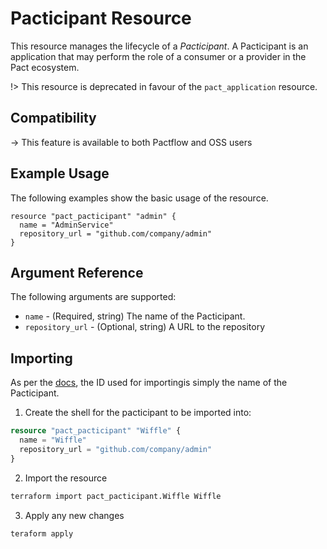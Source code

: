 # Pacticipant Resource

This resource manages the lifecycle of a _Pacticipant_. A Pacticipant is an application that may perform the role of a consumer or a provider in the Pact ecosystem.

!> This resource is deprecated in favour of the `pact_application` resource.

## Compatibility

-> This feature is available to both Pactflow and OSS users

## Example Usage
The following examples show the basic usage of the resource.

```hcl
resource "pact_pacticipant" "admin" {
  name = "AdminService"
  repository_url = "github.com/company/admin"
}
```

## Argument Reference

The following arguments are supported:

* `name` - (Required, string) The name of the Pacticipant.
* `repository_url` - (Optional, string) A URL to the repository

## Importing

As per the [docs](https://www.terraform.io/docs/import/usage.html), the ID used for importingis simply the name of the Pacticipant.

1. Create the shell for the pacticipant to be imported into:

```tf
resource "pact_pacticipant" "Wiffle" {
  name = "Wiffle"
  repository_url = "github.com/company/admin"
}
```

2. Import the resource
```sh
terraform import pact_pacticipant.Wiffle Wiffle
```

3. Apply any new changes
```sh
teraform apply
```
